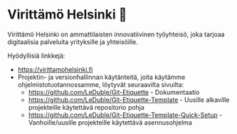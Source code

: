 # Virittämö Helsinki :wave:

Virittämö Helsinki on ammattilaisten innovatiivinen työyhteisö, joka tarjoaa digitaalisia palveluita yrityksille ja yhteisöille.

Hyödyllisiä linkkejä:
* https://virittamohelsinki.fi
* Projektin- ja versionhallinnan käytänteitä, joita käytämme ohjelmistotuotannossamme, löytyvät seuraavilta sivuilta:
  * https://github.com/LeDuble/Git-Etiquette - Dokumentaatio
  * https://github.com/LeDuble/Git-Etiquette-Template - Uusille alkaville projekteille käytettävä repositorio pohja
  * https://github.com/LeDuble/Git-Etiquette-Template-Quick-Setup - Vanhoille/uusille projekteille käytettävä asennusohjelma
